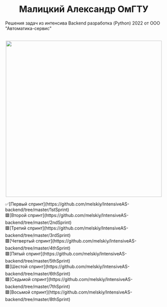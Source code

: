 <h1 align="center">Малицкий Александр ОмГТУ</h1>
Решения задач из интенсива Backend разработка (Python) 2022 от ООО "Автоматика-сервис"<br><br>

<p align="center">
    <img width="500" src="https://media3.giphy.com/media/aUovxH8Vf9qDu/giphy.gif" >
</p>
✅[Первый спринт](https://github.com/melskiy/IntensiveAS-backend/tree/master/1stSprint)<br>
🟩[Второй спринт](https://github.com/melskiy/IntensiveAS-backend/tree/master/2ndSprint)<br>
🟩[Третий спринт](https://github.com/melskiy/IntensiveAS-backend/tree/master/3rdSprint)<br>
🟩[Четвертый спринт](https://github.com/melskiy/IntensiveAS-backend/tree/master/4thSprint)<br>
🟩[Пятый спринт](https://github.com/melskiy/IntensiveAS-backend/tree/master/5thSprint)<br>
🟩[Шестой спринт](https://github.com/melskiy/IntensiveAS-backend/tree/master/6thSprint)<br>
🟩[Седьмой спринт](https://github.com/melskiy/IntensiveAS-backend/tree/master/7thSprint)<br>
🟩[Восьмой спринт](https://github.com/melskiy/IntensiveAS-backend/tree/master/8thSprint)